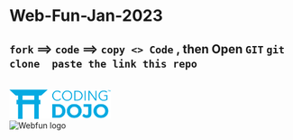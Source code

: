 # Web-Fun-Jan-2023


## `fork` ==> `code` ==> `copy <> Code` , then Open `GIT` `git clone  paste the link this repo` 

<br/>

<img src="https://github.com/Alaa-1/git_assets/blob/602d3adae821af29d428f7d6b2a83de4d276a71c/codingDojoHr.png" alt="Coding Dojo Logo" width="180">

<br/>

<img src="https://d3njjcbhbojbot.cloudfront.net/api/utilities/v1/imageproxy/https://coursera-course-photos.s3.amazonaws.com/83/e258e0532611e5a5072321239ff4d4/jhep-coursera-course4.png?auto=format%2Ccompress&dpr=1" alt="Webfun logo" width="180">
